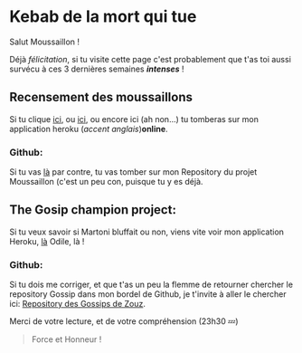 # Kebab de la mort qui tue

Salut Moussaillon !

Déjà *félicitation*, si tu visite cette page c'est probablement que t'as toi aussi survécu à ces 3 dernières semaines __*intenses*__ !


## Recensement des moussaillons
Si tu clique [ici](https://calm-basin-88192.herokuapp.com/), ou [ici](https://calm-basin-88192.herokuapp.com/), ou encore ici (ah non...) tu tomberas sur mon application heroku (*accent anglais*)__online__. 
<br/>
### Github:
Si tu vas [là](https://github.com/Zouz84/Hairaucul_moussaillon) par contre, tu vas tomber sur mon Repository du projet Moussaillon (c'est un peu con, puisque tu y es déjà.


## The Gosip champion project:
Si tu veux savoir si Martoni bluffait ou non, viens vite voir mon application Heroku, [là](https://gossite.herokuapp.com/gossips) Odile, là !
<br/>
### Github:
Si tu dois me corriger, et que t'as un peu la flemme de retourner chercher le repository Gossip dans mon bordel de Github, je t'invite à aller le chercher ici: [Repository des Gossips de Zouz](https://github.com/Zouz84/Gossite). 



Merci de votre lecture, et de votre compréhension (23h30 :zzz:)


> Force et Honneur !


